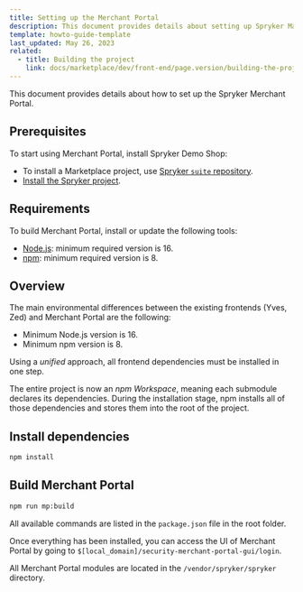 ```yaml
---
title: Setting up the Merchant Portal
description: This document provides details about setting up Spryker Marketplace project.
template: howto-guide-template
last_updated: May 26, 2023
related:
  - title: Building the project
    link: docs/marketplace/dev/front-end/page.version/building-the-project.html
---
```


This document provides details about how to set up the Spryker Merchant Portal.

## Prerequisites

To start using Merchant Portal, install Spryker Demo Shop:

* To install a Marketplace project, use [Spryker `suite` repository](https://github.com/spryker-shop/suite).  
* [Install the Spryker project](/docs/scos/dev/set-up-spryker-locally/install-spryker/installing-spryker-with-docker.html).


## Requirements

To build Merchant Portal, install or update the following tools:
- [Node.js](https://nodejs.org/en/download/): minimum required version is 16.
- [npm](https://docs.npmjs.com/downloading-and-installing-node-js-and-npm/): minimum required version is 8.

## Overview

The main environmental differences between the existing frontends (Yves, Zed) and Merchant Portal are the following:  
- Minimum Node.js version is 16.
- Minimum npm version is 8.

Using a *unified* approach, all frontend dependencies must be installed in one step.

The entire project is now an *npm Workspace*, meaning each submodule declares its dependencies. During the installation stage, npm installs all of those dependencies and stores them into the root of the project.

## Install dependencies

```bash
npm install
```

## Build Merchant Portal

```bash
npm run mp:build
```

All available commands are listed in the `package.json` file in the root folder.

Once everything has been installed, you can access the UI of Merchant Portal by going to `$[local_domain]/security-merchant-portal-gui/login`.

All Merchant Portal modules are located in the `/vendor/spryker/spryker` directory.
